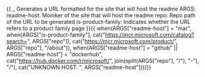 {{
    _ Generates a URL formatted for the site that will host the readme
    ARGS:
      readme-host: Moniker of the site that will host the readme
      repo: Repo path of the URL to be generated
      is-product-family: Indicates whether the URL refers to a product family page
}}{{
when(ARGS["readme-host"] = "mar",
    when(ARGS["is-product-family"],
        cat("https://mcr.microsoft.com/catalog?search=", ARGS["repo"]),
        cat("https://mcr.microsoft.com/product/", ARGS["repo"], "/about")),
    when(ARGS["readme-host"] = "github" || ARGS["readme-host"] = "dockerhub",
        cat("https://hub.docker.com/r/microsoft/", join(split(ARGS["repo"], "/"), "-"), "/"),
        cat("UNKNOWN HOST: ", ARGS["readme-host"])))}}
